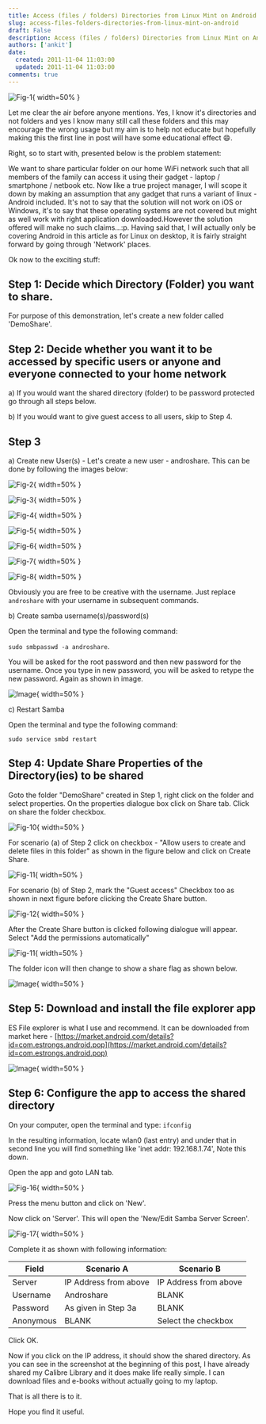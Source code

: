 ```yaml
---
title: Access (files / folders) Directories from Linux Mint on Android
slug: access-files-folders-directories-from-linux-mint-on-android
draft: False
description: Access (files / folders) Directories from Linux Mint on Android
authors: ['ankit']
date: 
  created: 2011-11-04 11:03:00
  updated: 2011-11-04 11:03:00
comments: true
---
```


![Fig-1](../assets/images/2016/07/20111104_Fig_1.png){ width=50% }

Let me clear the air before anyone mentions. Yes, I know it's directories and not folders and yes I know many still call these folders and this may encourage the wrong usage but my aim is to help not educate but hopefully making this the first line in post will have some educational effect :smile:.

<!-- more -->

Right, so to start with, presented below is the problem statement:

We want to share particular folder on our home WiFi network such that all members of the family can access it using their gadget - laptop / smartphone / netbook etc. Now like a true project manager, I will scope it down by making an assumption that any gadget that runs a variant of linux - Android included. It's not to say that the solution will not work on iOS or Windows, it's to say that these operating systems are not covered but might as well work with right application downloaded.However the solution offered will make no such claims...:p. Having said that, I will actually only be covering Android in this article as for Linux on desktop, it is fairly straight forward by going through 'Network' places.

Ok now to the exciting stuff:

## Step 1: Decide which Directory (Folder) you want to share.


For purpose of this demonstration, let's create a new folder called 'DemoShare'.

## Step 2: Decide whether you want it to be accessed by specific users or anyone and everyone connected to your home network

a) If you would want the shared directory (folder) to be password protected go through all steps below.

b) If you would want to give guest access to all users, skip to Step 4.

## Step 3

a) Create new User(s) - Let's create a new user - androshare. This can be done by following the images below:

![Fig-2](../assets/images/2016/07/20111104_Fig_2.png){ width=50% }

![Fig-3](../assets/images/2016/07/20111104_Fig_3.png){ width=50% }

![Fig-4](../assets/images/2016/07/20111104_Fig_4.png){ width=50% }

![Fig-5](../assets/images/2016/07/20111104_Fig_5.png){ width=50% }

![Fig-6](../assets/images/2016/07/20111104_Fig_6.png){ width=50% }

![Fig-7](../assets/images/2016/07/20111104_Fig_7.png){ width=50% }

![Fig-8](../assets/images/2016/07/20111104_Fig_8.png){ width=50% }

Obviously you are free to be creative with the username. Just replace `androshare` with your username in subsequent commands.

b) Create samba username(s)/password(s)

Open the terminal and type the following command:

`sudo smbpasswd -a androshare`. 

You will be asked for the root password and then new password for the username. Once you type in new password, you will be asked to retype the new password. Again as shown in image.

![Image](../assets/images/2016/07/20111104_Fig_9.png){ width=50% }

c) Restart Samba

Open the terminal and type the following command:

`sudo service smbd restart`

## Step 4: Update Share Properties of the Directory(ies) to be shared


Goto the folder "DemoShare" created in Step 1, right click on the folder and select properties. On the properties dialogue box click on Share tab. Click on share the folder checkbox.

![Fig-10](../assets/images/2016/07/20111104_Fig_10.png){ width=50% }

For scenario (a) of Step 2 click on checkbox - "Allow users to create and delete files in this folder" as shown in the figure below and click on Create Share.

![Fig-11](../assets/images/2016/07/20111104_Fig_11.png){ width=50% }

For scenario (b) of Step 2, mark the "Guest access" Checkbox too as shown in next figure before clicking the Create Share button.

![Fig-12](../assets/images/2016/07/20111104_Fig_12.png){ width=50% }

After the Create Share button is clicked following dialogue will appear. Select "Add the permissions automatically"

![Fig-11](../assets/images/2016/07/20111104_Fig_13.png){ width=50% }

The folder icon will then change to show a share flag as shown below.

![Image](../assets/images/2016/07/20111104_Fig_14.png){ width=50% }

## Step 5: Download and install the file explorer app

ES File explorer is what I use and recommend. It can be downloaded from market here - [https://market.android.com/details?id=com.estrongs.android.pop](https://market.android.com/details?id=com.estrongs.android.pop)

![Image](../assets/images/2016/07/20111104_Fig_15.png){ width=50% }

## Step 6: Configure the app to access the shared directory

On your computer, open the terminal and type:
`ifconfig`

In the resulting information, locate wlan0 (last entry) and under that in second line you will find something like 'inet addr: 192.168.1.74', Note this down.

Open the app and goto LAN tab.


![Fig-16](../assets/images/2016/07/20111104_Fig_16.png){ width=50% }

Press the menu button and click on 'New'.

Now click on 'Server'. This will open the 'New/Edit Samba Server Screen'.

![Fig-17](../assets/images/2016/07/20111104_Fig_17.png){ width=50% }

Complete it as shown with following information:


| Field     | Scenario A            | Scenario B            |
|-----------|-----------------------|-----------------------|
| Server    | IP Address from above | IP Address from above |
| Username  | Androshare            | BLANK                 |
| Password  | As given in Step 3a   | BLANK                 |
| Anonymous | BLANK                 | Select the checkbox   |

Click OK.

Now if you click on the IP address, it should show the shared directory. As you can see in the screenshot at the beginning of this post, I have already shared my Calibre Library and it does make life really simple. I can download files and e-books without actually going to my laptop.

That is all there is to it.

Hope you find it useful.
